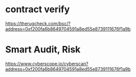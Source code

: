 # contract verify

https://therugcheck.com/bsc/?address=0xf200fa6b8649704591a8ed55e8739111676f1a9b

# Smart Audit, Risk

https://www.cyberscope.io/cyberscan?address=0xf200fa6b8649704591a8ed55e8739111676f1a9b
